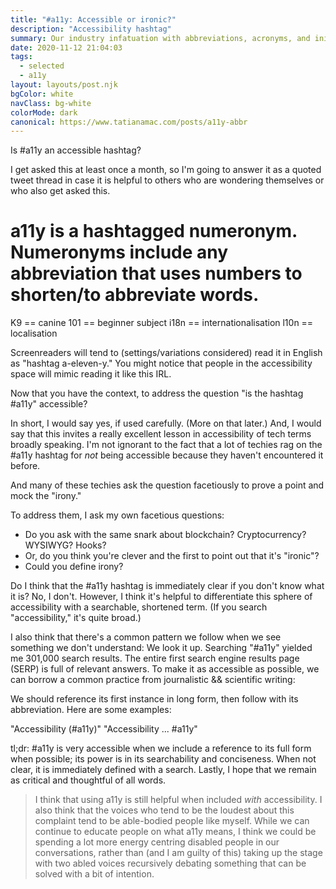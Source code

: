 ```yaml
---
title: "#a11y: Accessible or ironic?"
description: "Accessibility hashtag"
summary: Our industry infatuation with abbreviations, acronyms, and initialisms might make us lose clarity.
date: 2020-11-12 21:04:03
tags:
  - selected
  - a11y
layout: layouts/post.njk
bgColor: white
navClass: bg-white
colorMode: dark
canonical: https://www.tatianamac.com/posts/a11y-abbr
---
```


Is #a11y an accessible hashtag?

I get asked this at least once a month, so I'm going to answer it as a quoted tweet thread in case it is helpful to others who are wondering themselves or who also get asked this.

# a11y is a hashtagged numeronym. Numeronyms include any abbreviation that uses numbers to shorten/to abbreviate words.

K9 == canine
101 == beginner subject
i18n == internationalisation
l10n == localisation

Screenreaders will tend to (settings/variations considered) read it in English as "hashtag a-eleven-y." You might notice that people in the accessibility space will mimic reading it like this IRL.

Now that you have the context, to address the question "is the hashtag #a11y" accessible?

In short, I would say yes, if used carefully. (More on that later.) And, I would say that this invites a really excellent lesson in accessibility of tech terms broadly speaking.
I'm not ignorant to the fact that a lot of techies rag on the #a11y hashtag for _not_ being accessible because they haven't encountered it before.

And many of these techies ask the question facetiously to prove a point and mock the "irony."

To address them, I ask my own facetious questions:

- Do you ask with the same snark about blockchain? Cryptocurrency? WYSIWYG? Hooks?
- Or, do you think you're clever and the first to point out that it's "ironic"?
- Could you define irony?

Do I think that the #a11y hashtag is immediately clear if you don't know what it is? No, I don't. However, I think it's helpful to differentiate this sphere of accessibility with a searchable, shortened term. (If you search "accessibility," it's quite broad.)

I also think that there's a common pattern we follow when we see something we don't understand: We look it up. Searching "#a11y" yielded me 301,000 search results. The entire first search engine results page (SERP) is full of relevant answers. To make it as accessible as possible, we can borrow a common practice from journalistic && scientific writing:

We should reference its first instance in long form, then follow with its abbreviation. Here are some examples:

"Accessibility (#a11y)"
"Accessibility ... #a11y"

tl;dr: #a11y is very accessible when we include a reference to its full form when possible; its power is in its searchability and conciseness. When not clear, it is immediately defined with a search. Lastly, I hope that we remain as critical and thoughtful of all words.

> I think that using a11y is still helpful when included _with_ accessibility. I also think that the voices who tend to be the loudest about this complaint tend to be able-bodied people like myself. While we can continue to educate people on what a11y means, I think we could be spending a lot more energy centring disabled people in our conversations, rather than (and I am guilty of this) taking up the stage with two abled voices recursively debating something that can be solved with a bit of intention.
